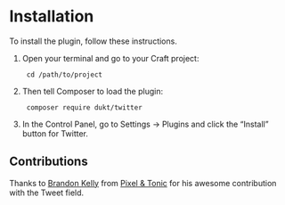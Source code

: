 # Installation

To install the plugin, follow these instructions.

1. Open your terminal and go to your Craft project:

        cd /path/to/project

2. Then tell Composer to load the plugin:

        composer require dukt/twitter

3. In the Control Panel, go to Settings → Plugins and click the “Install” button for Twitter.

## Contributions

Thanks to [Brandon Kelly](https://twitter.com/brandonkelly) from [Pixel & Tonic](http://pixelandtonic.com/) for his awesome contribution with the Tweet field.
